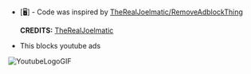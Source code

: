 - [🖥️] - Code was inspired by [TheRealJoelmatic/RemoveAdblockThing](https://github.com/TheRealJoelmatic/RemoveAdblockThing)

  **CREDITS:** [TheRealJoelmatic](https://github.com/TheRealJoelmatic)

- This blocks youtube ads 

![YoutubeLogoGIF](https://github.com/YumaIsMe/Something-irrellevant/assets/102835658/a3214f5e-fbd5-4aed-99de-c56ecbe8f332)


